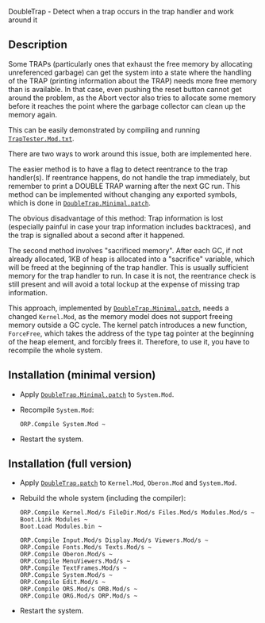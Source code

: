 DoubleTrap - Detect when a trap occurs in the trap handler and work around it

Description
-----------

Some TRAPs (particularly ones that exhaust the free memory by allocating
unreferenced garbage) can get the system into a state where the handling of the TRAP
(printing information about the TRAP) needs more free memory than is available. In
that case, even pushing the reset button cannot get around the problem, as the Abort
vector also tries to allocate some memory before it reaches the point where the
garbage collector can clean up the memory again.

This can be easily demonstrated by compiling and running
[`TrapTester.Mod.txt`](TrapTester.Mod.txt).

There are two ways to work around this issue, both are implemented here.

The easier method is to have a flag to detect reentrance to the trap handler(s).
If reentrance happens, do not handle the trap immediately, but remember to print a
DOUBLE TRAP warning after the next GC run. This method can be implemented without
changing any exported symbols, which is done in
[`DoubleTrap.Minimal.patch`](DoubleTrap.Minimal.patch).

The obvious disadvantage of this method: Trap information is lost (especially
painful in case your trap information includes backtraces), and the trap is
signalled about a second after it happened.

The second method involves "sacrificed memory". After each GC, if not already
allocated, 1KB of heap is allocated into a "sacrifice" variable, which will be freed
at the beginning of the trap handler. This is usually sufficient memory for the trap
handler to run. In case it is not, the reentrance check is still present and will
avoid a total lockup at the expense of missing trap information.

This approach, implemented by [`DoubleTrap.Minimal.patch`](DoubleTrap.Minimal.patch),
needs a changed `Kernel.Mod`, as the memory model does not support freeing memory
outside a GC cycle. The kernel patch introduces a new function, `ForceFree`, which
takes the address of the type tag pointer at the beginning of the heap element, and
forcibly frees it. Therefore, to use it, you have to recompile the whole system.

Installation (minimal version)
------------------------------

- Apply [`DoubleTrap.Minimal.patch`](DoubleTrap.Minimal.patch) to `System.Mod`.

- Recompile `System.Mod`:

      ORP.Compile System.Mod ~

- Restart the system.


Installation (full version)
---------------------------

- Apply [`DoubleTrap.patch`](DoubleTrap.patch) to `Kernel.Mod`, `Oberon.Mod` and `System.Mod`.

- Rebuild the whole system (including the compiler):

      ORP.Compile Kernel.Mod/s FileDir.Mod/s Files.Mod/s Modules.Mod/s ~
      Boot.Link Modules ~
      Boot.Load Modules.bin ~

      ORP.Compile Input.Mod/s Display.Mod/s Viewers.Mod/s ~
      ORP.Compile Fonts.Mod/s Texts.Mod/s ~
      ORP.Compile Oberon.Mod/s ~
      ORP.Compile MenuViewers.Mod/s ~
      ORP.Compile TextFrames.Mod/s ~
      ORP.Compile System.Mod/s ~
      ORP.Compile Edit.Mod/s ~
      ORP.Compile ORS.Mod/s ORB.Mod/s ~
      ORP.Compile ORG.Mod/s ORP.Mod/s ~

- Restart the system.

